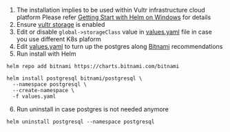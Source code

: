 1. The installation implies to be used within Vultr infrastructure cloud platform
   Please refer [Getting Start with Helm on Windows](https://www.vultr.com/docs/getting-started-with-helm-on-windows) for details
2. Ensure [vultr storage](https://www.vultr.com/docs/block-storage/) is enabled
3. Edit or disable `global->storageClass` value in [values.yaml](./values.yaml#L15) file in case you use different K8s plaform
4. Edit [values.yaml](./values.yaml) to turn up the postgres along [Bitnami](https://hub.docker.com/r/bitnami/postgresql/) recommendations
5. Run install with Helm 
```
helm repo add bitnami https://charts.bitnami.com/bitnami

helm install postgresql bitnami/postgresql \
  --namespace postgresql \
  --create-namespace \
  -f values.yaml
```
6. Run uninstall in case postgres is not needed anymore
```
helm uninstall postgresql --namespace postgresql

```
